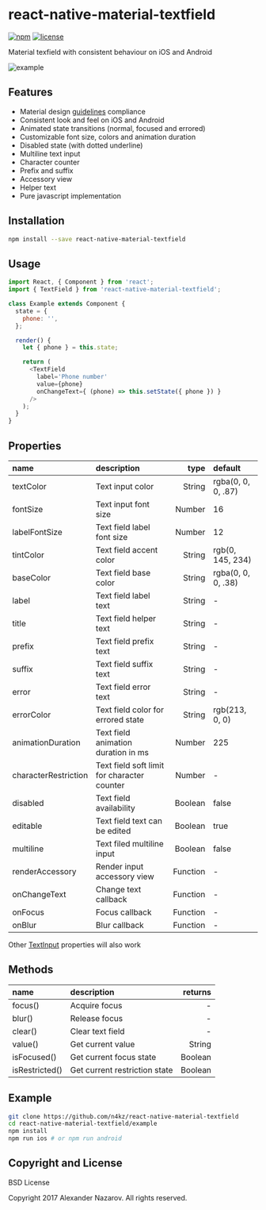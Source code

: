 [npm-badge]: https://img.shields.io/npm/v/react-native-material-textfield.svg?colorB=ff6d00
[npm-url]: https://npmjs.com/package/react-native-material-textfield
[license-badge]: https://img.shields.io/npm/l/react-native-material-textfield.svg?colorB=448aff
[license-url]: https://raw.githubusercontent.com/n4kz/react-native-material-textfield/master/license.txt
[example-url]: https://cloud.githubusercontent.com/assets/2055622/24325711/eaa4ff08-11af-11e7-8550-2504c1580979.gif
[rn-textinput]: https://facebook.github.io/react-native/docs/textinput.html#props
[md-textfield]: https://material.io/guidelines/components/text-fields.html

# react-native-material-textfield

[![npm][npm-badge]][npm-url]
[![license][license-badge]][license-url]

Material texfield with consistent behaviour on iOS and Android

![example][example-url]

## Features

* Material design [guidelines][md-textfield] compliance
* Consistent look and feel on iOS and Android
* Animated state transitions (normal, focused and errored)
* Customizable font size, colors and animation duration
* Disabled state (with dotted underline)
* Multiline text input
* Character counter
* Prefix and suffix
* Accessory view
* Helper text
* Pure javascript implementation

## Installation

```bash
npm install --save react-native-material-textfield
```

## Usage

```javascript
import React, { Component } from 'react';
import { TextField } from 'react-native-material-textfield';

class Example extends Component {
  state = {
    phone: '',
  };

  render() {
    let { phone } = this.state;

    return (
      <TextField
        label='Phone number'
        value={phone}
        onChangeText={ (phone) => this.setState({ phone }) }
      />
    );
  }
}
```

## Properties

 name                 | description                                 | type     | default
:-------------------- |:------------------------------------------- | --------:|:------------------
 textColor            | Text input color                            |   String | rgba(0, 0, 0, .87)
 fontSize             | Text input font size                        |   Number | 16
 labelFontSize        | Text field label font size                  |   Number | 12
 tintColor            | Text field accent color                     |   String | rgb(0, 145, 234)
 baseColor            | Text field base color                       |   String | rgba(0, 0, 0, .38)
 label                | Text field label text                       |   String | -
 title                | Text field helper text                      |   String | -
 prefix               | Text field prefix text                      |   String | -
 suffix               | Text field suffix text                      |   String | -
 error                | Text field error text                       |   String | -
 errorColor           | Text field color for errored state          |   String | rgb(213, 0, 0)
 animationDuration    | Text field animation duration in ms         |   Number | 225
 characterRestriction | Text field soft limit for character counter |   Number | -
 disabled             | Text field availability                     |  Boolean | false
 editable             | Text field text can be edited               |  Boolean | true
 multiline            | Text filed multiline input                  |  Boolean | false
 renderAccessory      | Render input accessory view                 | Function | -
 onChangeText         | Change text callback                        | Function | -
 onFocus              | Focus callback                              | Function | -
 onBlur               | Blur callback                               | Function | -

Other [TextInput][rn-textinput] properties will also work

## Methods

 name           | description                   | returns
:-------------- |:----------------------------- | -------:
 focus()        | Acquire focus                 |       -
 blur()         | Release focus                 |       -
 clear()        | Clear text field              |       -
 value()        | Get current value             |  String
 isFocused()    | Get current focus state       | Boolean
 isRestricted() | Get current restriction state | Boolean

## Example

```bash
git clone https://github.com/n4kz/react-native-material-textfield
cd react-native-material-textfield/example
npm install
npm run ios # or npm run android
```

## Copyright and License

BSD License

Copyright 2017 Alexander Nazarov. All rights reserved.

